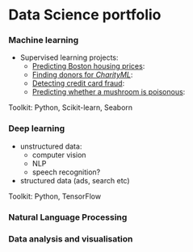 # Data Science portfolio

### Machine learning
- Supervised learning projects:
  - [Predicting Boston housing prices](https://github.com/LauraCollard/boston_housing):
  - [Finding donors for *CharityML*](https://github.com/LauraCollard/finding_donors_for_charity):
  - [Detecting credit card fraud](https://github.com/LauraCollard/data_science_portfolio/tree/master/credit_card_fraud):
  - [Predicting whether a mushroom is poisonous](https://github.com/LauraCollard/data_science_portfolio/tree/master/poisonous_mushrooms): 

Toolkit: Python, Scikit-learn, Seaborn

### Deep learning
- unstructured data:
  - computer vision
  - NLP
  - speech recognition?
- structured data (ads, search etc)

Toolkit: Python, TensorFlow

### Natural Language Processing

### Data analysis and visualisation
